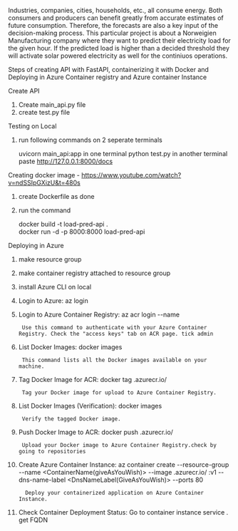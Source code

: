 


Industries, companies, cities, households, etc., all consume energy. Both consumers and producers can benefit greatly from accurate estimates of 
future consumption. Therefore, the forecasts are also a key input of the decision-making process.
This particular project is about a Norweigien Manufacturing company where they want to predict their electricity load for the given hour. If the predicted load is higher than a decided threshold they will activate solar powered electricity as well for the continiuos operations.





Steps of creating API with FastAPI, containerizing it with Docker and Deploying in Azure Container registry and Azure container Instance

Create API  

1. Create main_api.py file
2. create test.py file

Testing on Local
1. run following commands on 2 seperate terminals

    uvicorn main_api:app in one terminal
    python test.py in another terminal
paste http://127.0.0.1:8000/docs

Creating docker image  -  https://www.youtube.com/watch?v=ndSSIpGXizU&t=480s

 1. create Dockerfile as done
 2. run the command

    docker build -t load-pred-api .      
    docker run -d -p 8000:8000 load-pred-api       

Deploying in Azure
 1. make resource group
 2. make container registry attached to resource group
 3. install Azure CLI on local
 4. Login to Azure:
        az login

5. Login to Azure Container Registry:
    az acr login --name <AzureContainerRegistryName>

        Use this command to authenticate with your Azure Container Registry. Check the "access keys" tab on ACR page. tick admin

6. List Docker Images:
    docker images

        This command lists all the Docker images available on your machine.

7. Tag Docker Image for ACR:
    docker tag <ImageName> <AzureContainerRegistryName>.azurecr.io/<ImageName>

        Tag your Docker image for upload to Azure Container Registry.

8. List Docker Images (Verification):
    docker images

        Verify the tagged Docker image.

9. Push Docker Image to ACR:
    docker push <AzureContainerRegistryName>.azurecr.io/<ImageName>

        Upload your Docker image to Azure Container Registry.check by going to repositories

10. Create Azure Container Instance:
    az container create --resource-group <ResourceGroupName> --name <ContainerName(giveAsYouWish)> --image <RegistryName>.azurecr.io/   <your-image-name>:v1 --dns-name-label <DnsNameLabel(GiveAsYouWish)> --ports 80

          Deploy your containerized application on Azure Container Instance.

11. Check Container Deployment Status:
        Go to container instance service . get FQDN 

